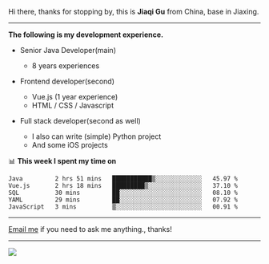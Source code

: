 Hi there, thanks for stopping by, this is **Jiaqi Gu** from China, base in Jiaxing.

---

**The following is my development experience.**

- Senior Java Developer(main)
  - 8 years experiences

- Frontend developer(second)
  - Vue.js (1 year experience)
  - HTML / CSS / Javascript
  
- Full stack developer(second as well)
  - I also can write (simple) Python project
  - And some iOS projects

📊 **This week I spent my time on**
<!--START_SECTION:waka-->
```text
Java         2 hrs 51 mins   ███████████▒░░░░░░░░░░░░░   45.97 % 
Vue.js       2 hrs 18 mins   █████████▒░░░░░░░░░░░░░░░   37.10 % 
SQL          30 mins         ██░░░░░░░░░░░░░░░░░░░░░░░   08.10 % 
YAML         29 mins         ██░░░░░░░░░░░░░░░░░░░░░░░   07.92 % 
JavaScript   3 mins          ▒░░░░░░░░░░░░░░░░░░░░░░░░   00.91 % 
```
<!--END_SECTION:waka-->

---

[Email me](mailto:droidqw@gmail.com?subject=Hiring_from_GitHub) if you need to ask me anything., thanks!

---

![]( https://visitor-badge.glitch.me/badge?page_id=githubgujiaqi)
